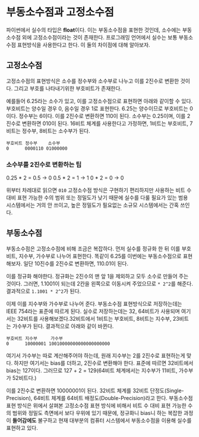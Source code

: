 # 부동소수점과 고정소수점

파이썬에서 실수의 타입은 **float**이다. 이는 부동소수점을 표현한 것인데, 소수에는 부동소수점 외에 고정소수점이라는 것이 존재한다. 프로그래밍 언어에서 실수는 보통 부동소수점 표현방식을 사용한다고 한다. 이 둘의 차이점에 대해 알아보자.

## 고정소수점

고정소수점의 표현방식은 소수를 정수부와 소수부로 나누고 이를 2진수로 변환한 것이다. 그리고 부호를 나타내기위한 부호비트가 존재한다.

예를들어 6.25라는 소수가 있고, 이를 고정소수점으로 표현하면 아래와 같이할 수 있다. 부호비트는 양수일 경우 0, 음수일 경우 1로 표현한다. 6.25는 양수이므로 부호비트는 0이다. 정수부는 6이다. 이를 2진수로 변환하면 110이 된다. 소수부는 0.25이며, 이를 2진수로 변환하면 010이 된다. 16비트 체계를 사용한다고 가정하면, 1비트는 부호비트, 7비트는 정수부, 8비트는 소수부가 된다.

```
부호비트 정수부    소수부
0      0000110 01000000
```

### 소수부를 2진수로 변환하는 팁

0.25 * 2 = 0.5 -> 0
0.5 * 2 = 1 -> 1
0 * 2 = 0 -> 0

위부터 차레대로 읽으면 `010` 고정소수점 방식은 구현하기 편리하지만 사용하는 비트 수 대비 표현 가능한 수의 범위 또는 정밀도가 낮기 때문에 실수를 다룰 필요가 있는 범용 시스템에서는 거의 안 쓰이고, 높은 정밀도가 필요없는 소규모 시스템에서는 간혹 쓰인다.

## 부동소수점

부동소수점은 고정소수점에 비해 조금은 복잡하다. 먼저 실수를 정규화 한 뒤 이를 부호비트, 지수부, 가수부로 나누어 표현한다. 똑같이 6.25를 이번에는 부동소수점으로 표현해보자. 일단 10진수를 2진수로 변환하면, 110.01이 된다.

이를 정규화 해야한다. 정규화는 2진수의 맨 앞 1을 제외하고 모두 소수로 만들어 주는 것이다. 그러면, 1.1001이 되는데 2칸을 왼쪽으로 이동시켜 주었으므로 `* 2^2`를 해준다. 결과적으로 `1.1001 * 2^2`가 된다.

이제 이를 지수부와 가수부로 나누어 준다. 부동소수점 표현방식으로 저장하는데는 IEEE 754라는 표준에 따르게 된다. 실수로 저장하는데는 32, 64비트가 사용되며 여기서는 32비트를 사용해보겠다.32비트에서 1비트는 부호비트, 8비트는 지수부, 23비트는 가수부가 된다. 결과적으로 아래와 같이 바뀐다.

```
부호비트 지수부     가수부
0      10000001 10010000000000000000000
```

여기서 가수부는 따로 계산해주어야 하는데, 원래 지수부는 2를 2진수로 표현하는게 맞다. 하지만 여기서는 bias를 더하고, 2진수로 변환해야 한다. 표준에 따르면 32비트에서 bias는 127이다. 그러므로 127 + 2 = 129(64비트 체계에서는 지수부가 11비트, 가수부가 52비트다.)

이를 2진수로 변환하면 10000001이 된다. 32비트 체계를 32비트 단정도(Single-Precision), 64비트 체계를 64비트 배정도(Double-Precision)라고 한다. 부동소수점 표현 방식은 위에서 살펴본 고정소수점 표현 방식에 비해서 비트 수 대비 표현 가능한 수의 범위와 정밀도 측면에서 보다 우위에 있기 때문에, 정규화니 bias니 하는 복잡한 과정이 **들어감에도** 불구하고 현재 대부분의 컴퓨터 시스템에서 부동소수점을 이용해 실수를 표현하고 있다.

